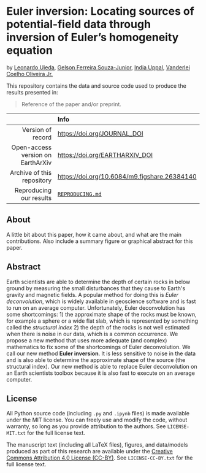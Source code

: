 # Euler inversion: Locating sources of potential-field data through inversion of Euler’s homogeneity equation

by
[Leonardo Uieda](https://leouieda.com),
[Gelson Ferreira Souza-Junior](https://github.com/souza-junior),
[India Uppal](https://github.com/indiauppal),
[Vanderlei Coelho Oliveira Jr.](https://www.pinga-lab.org/people/oliveira-jr.html)

This repository contains the data and source code used to produce the results
presented in:

> Reference of the paper and/or preprint.

|  | Info |
|-:|:-----|
| Version of record | https://doi.org/JOURNAL_DOI |
| Open-access version on EarthArXiv | https://doi.org/EARTHARXIV_DOI |
| Archive of this repository | https://doi.org/10.6084/m9.figshare.26384140 |
| Reproducing our results | [`REPRODUCING.md`](REPRODUCING.md) |

## About

A little bit about this paper, how it came about, and what are the main
contributions. Also include a summary figure or graphical abstract for this
paper.

## Abstract

Earth scientists are able to determine the depth of certain rocks in below
ground by measuring the small disturbances that they cause to Earth's gravity
and magnetic fields. A popular method for doing this is *Euler deconvolution*,
which is widely available in geoscience software and is fast to run on an
average computer. Unfortunately, Euler deconvolution has some shortcomings: 1)
the approximate shape of the rocks must be known, for example a sphere or
a wide flat slab, which is represented by something called the
*structural index* 2) the depth of the rocks is not well estimated when
there is noise in our data, which is a common occurrence. We propose a new
method that uses more adequate (and complex) mathematics to fix some of the
shortcomings of Euler deconvolution. We call our new method **Euler
inversion**. It is less sensitive to noise in the data and is also able to
determine the approximate shape of the source (the structural index). Our new
method is able to replace Euler deconvolution on an Earth scientists toolbox
because it is also fast to execute on an average computer.

## License

All Python source code (including `.py` and `.ipynb` files) is made available
under the MIT license. You can freely use and modify the code, without
warranty, so long as you provide attribution to the authors. See
`LICENSE-MIT.txt` for the full license text.

The manuscript text (including all LaTeX files), figures, and data/models
produced as part of this research are available under the [Creative Commons
Attribution 4.0 License (CC-BY)][cc-by]. See `LICENSE-CC-BY.txt` for the full
license text.

[cc-by]: https://creativecommons.org/licenses/by/4.0/
